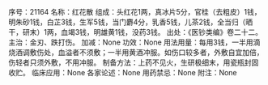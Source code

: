 序号：21164
名称：红花散
组成：头红花1两，真冰片5分，官桂（去粗皮）1钱，明朱砂1钱，白芷3钱，生军5钱，当门麝4分，乳香5钱，儿茶2钱，全当归（晒干，研末）1两，血竭3钱，明雄黄1钱，没药3钱。
出处：《医钞类编》卷二十二。
主治：金刃、跌打伤。
加减：None
功效：None
用法用量：每用3钱，一半用滴烧酒调敷伤处，血溢者不须敷；一半用黄酒冲服。如伤口较多者，外敷自宜加倍，伤轻者只须外敷，不用冲服。
制备方法：上药不见火，生研极细末，用瓷瓶封固收贮。
临床应用：None
各家论述：None
用药禁忌：None
附注：None
